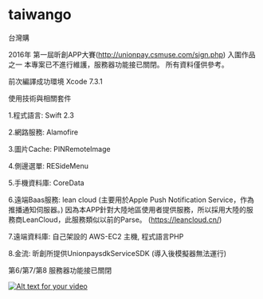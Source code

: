 # taiwango
台灣購

2016年 第一屆昕創APP大賽(http://unionpay.csmuse.com/sign.php) 入圍作品之一
本專案已不進行維護，服務器功能接已關閉。 所有資料僅供參考。

前次編譯成功環境
Xcode 7.3.1

使用技術與相關套件

1.程式語言: Swift 2.3

2.網路服務: Alamofire

3.圖片Cache: PINRemoteImage

4.側邊選單: RESideMenu

5.手機資料庫: CoreData

6.遠端Baas服務: lean cloud (主要用於Apple Push Notification Service，作為推播通知伺服器。)
因為本APP針對大陸地區使用者提供服務，所以採用大陸的服務商LeanCloud，此服務類似以前的Parse。
(https://leancloud.cn/)

7.遠端資料庫: 自己架設的 AWS-EC2 主機, 程式語言PHP

8.金流: 昕創所提供UnionpaysdkServiceSDK (導入後模擬器無法運行)


第6/第7/第8 服務器功能接已關閉

[![Alt text for your video](http://img.youtube.com/vi/dAvLw_3lgJg/0.jpg)](http://www.youtube.com/watch?v=dAvLw_3lgJg)
